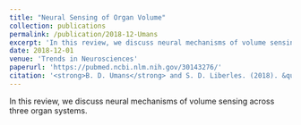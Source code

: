 ```yaml
---
title: "Neural Sensing of Organ Volume"
collection: publications
permalink: /publication/2018-12-Umans
excerpt: 'In this review, we discuss neural mechanisms of volume sensing across three organ systems.'
date: 2018-12-01
venue: 'Trends in Neurosciences'
paperurl: 'https://pubmed.ncbi.nlm.nih.gov/30143276/'
citation: '<strong>B. D. Umans</strong> and S. D. Liberles. (2018). &quot;Neural Sensing of Organ Volume.&quot; <i>Trends in Neurosciences</i>. 41(12) 911-924.'
---
```



In this review, we discuss neural mechanisms of volume sensing across three organ systems.